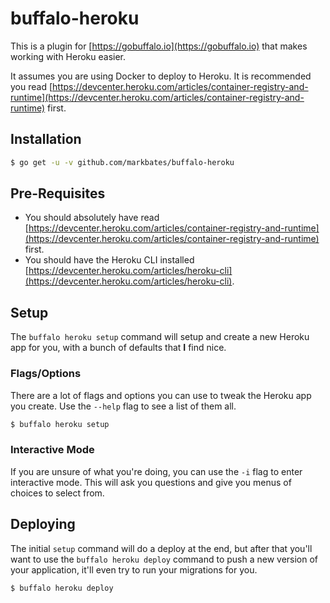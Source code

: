# buffalo-heroku

This is a plugin for [https://gobuffalo.io](https://gobuffalo.io) that makes working with Heroku easier.

It assumes you are using Docker to deploy to Heroku. It is recommended you read [https://devcenter.heroku.com/articles/container-registry-and-runtime](https://devcenter.heroku.com/articles/container-registry-and-runtime) first.

## Installation

```bash
$ go get -u -v github.com/markbates/buffalo-heroku
```

## Pre-Requisites

* You should absolutely have read [https://devcenter.heroku.com/articles/container-registry-and-runtime](https://devcenter.heroku.com/articles/container-registry-and-runtime) first.
* You should have the Heroku CLI installed [https://devcenter.heroku.com/articles/heroku-cli](https://devcenter.heroku.com/articles/heroku-cli).

## Setup

The `buffalo heroku setup` command will setup and create a new Heroku app for you, with a bunch of defaults that **I** find nice.

### Flags/Options

There are a lot of flags and options you can use to tweak the Heroku app you create. Use the `--help` flag to see a list of them all.

```bash
$ buffalo heroku setup
```

### Interactive Mode

If you are unsure of what you're doing, you can use the `-i` flag to enter interactive mode. This will ask you questions and give you menus of choices to select from.

## Deploying

The initial `setup` command will do a deploy at the end, but after that you'll want to use the `buffalo heroku deploy` command to push a new version of your application, it'll even try to run your migrations for you.

```bash
$ buffalo heroku deploy
```
